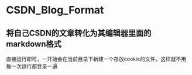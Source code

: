 # CSDN_Blog_Format
将自己CSDN的文章转化为其编辑器里面的markdown格式
---
直接运行即可，一开始会在当前目录下新建一个存放cookie的文件，这样就不用每一次运行都登录一遍
